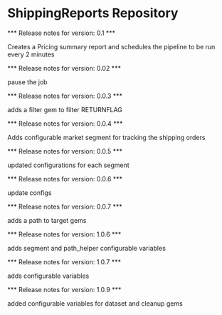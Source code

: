 # ShippingReports Repository

*** Release notes for version: 0.1 ***

Creates a Pricing summary report and schedules the pipeline to be run every 2 minutes

*** Release notes for version: 0.02 ***

pause the job

*** Release notes for version: 0.0.3 ***

adds a filter gem to filter RETURNFLAG

*** Release notes for version: 0.0.4 ***

Adds configurable market segment for tracking the shipping orders

*** Release notes for version: 0.0.5 ***

updated configurations for each segment

*** Release notes for version: 0.0.6 ***

update configs

*** Release notes for version: 0.0.7 ***

adds a path to target gems

*** Release notes for version: 1.0.6 ***

adds segment and path_helper configurable variables

*** Release notes for version: 1.0.7 ***

adds configurable variables

*** Release notes for version: 1.0.9 ***

added configurable variables for dataset and cleanup gems